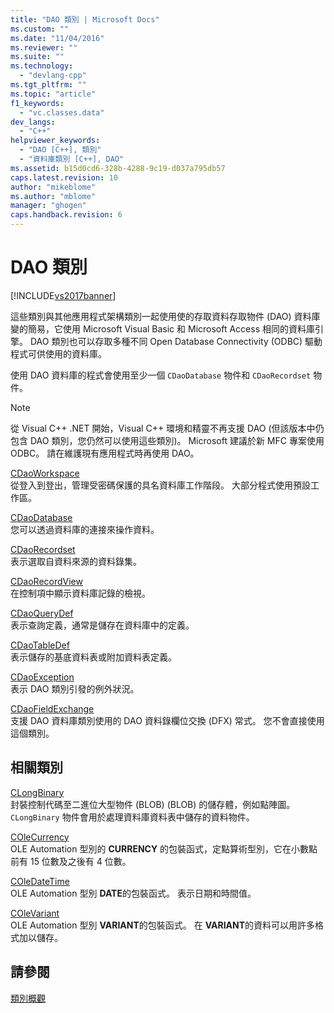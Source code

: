 ```yaml
---
title: "DAO 類別 | Microsoft Docs"
ms.custom: ""
ms.date: "11/04/2016"
ms.reviewer: ""
ms.suite: ""
ms.technology: 
  - "devlang-cpp"
ms.tgt_pltfrm: ""
ms.topic: "article"
f1_keywords: 
  - "vc.classes.data"
dev_langs: 
  - "C++"
helpviewer_keywords: 
  - "DAO [C++], 類別"
  - "資料庫類別 [C++], DAO"
ms.assetid: b15d0cd6-328b-4288-9c19-d037a795db57
caps.latest.revision: 10
author: "mikeblome"
ms.author: "mblome"
manager: "ghogen"
caps.handback.revision: 6
---
```

# DAO 類別
[!INCLUDE[vs2017banner](../assembler/inline/includes/vs2017banner.md)]

這些類別與其他應用程式架構類別一起使用使的存取資料存取物件 \(DAO\) 資料庫變的簡易，它使用 Microsoft Visual Basic 和 Microsoft Access 相同的資料庫引擎。  DAO 類別也可以存取多種不同 Open Database Connectivity \(ODBC\) 驅動程式可供使用的資料庫。  
  
 使用 DAO 資料庫的程式會使用至少一個 `CDaoDatabase` 物件和 `CDaoRecordset` 物件。  
  
> [!NOTE]
>  從 Visual C\+\+ .NET 開始，Visual C\+\+ 環境和精靈不再支援 DAO \(但該版本中仍包含 DAO 類別，您仍然可以使用這些類別\)。  Microsoft 建議於新 MFC 專案使用 ODBC。  請在維護現有應用程式時再使用 DAO。  
  
 [CDaoWorkspace](../mfc/reference/cdaoworkspace-class.md)  
 從登入到登出，管理受密碼保護的具名資料庫工作階段。  大部分程式使用預設工作區。  
  
 [CDaoDatabase](../mfc/reference/cdaodatabase-class.md)  
 您可以透過資料庫的連接來操作資料。  
  
 [CDaoRecordset](../mfc/reference/cdaorecordset-class.md)  
 表示選取自資料來源的資料錄集。  
  
 [CDaoRecordView](../mfc/reference/cdaorecordview-class.md)  
 在控制項中顯示資料庫記錄的檢視。  
  
 [CDaoQueryDef](../mfc/reference/cdaoquerydef-class.md)  
 表示查詢定義，通常是儲存在資料庫中的定義。  
  
 [CDaoTableDef](../mfc/reference/cdaotabledef-class.md)  
 表示儲存的基底資料表或附加資料表定義。  
  
 [CDaoException](../mfc/reference/cdaoexception-class.md)  
 表示 DAO 類別引發的例外狀況。  
  
 [CDaoFieldExchange](../mfc/reference/cdaofieldexchange-class.md)  
 支援 DAO 資料庫類別使用的 DAO 資料錄欄位交換 \(DFX\) 常式。  您不會直接使用這個類別。  
  
## 相關類別  
 [CLongBinary](../mfc/reference/clongbinary-class.md)  
 封裝控制代碼至二進位大型物件 \(BLOB\) \(BLOB\) 的儲存體，例如點陣圖。  `CLongBinary` 物件會用於處理資料庫資料表中儲存的資料物件。  
  
 [COleCurrency](../mfc/reference/colecurrency-class.md)  
 OLE Automation 型別的 **CURRENCY** 的包裝函式，定點算術型別，它在小數點前有 15 位數及之後有 4 位數。  
  
 [COleDateTime](../atl-mfc-shared/reference/coledatetime-class.md)  
 OLE Automation 型別 **DATE**的包裝函式。  表示日期和時間值。  
  
 [COleVariant](../mfc/reference/colevariant-class.md)  
 OLE Automation 型別 **VARIANT**的包裝函式。  在 **VARIANT**的資料可以用許多格式加以儲存。  
  
## 請參閱  
 [類別概觀](../mfc/class-library-overview.md)